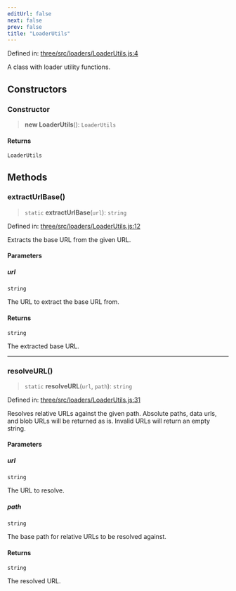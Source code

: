```yaml
---
editUrl: false
next: false
prev: false
title: "LoaderUtils"
---
```


Defined in: [three/src/loaders/LoaderUtils.js:4](https://github.com/DefinitelyMaybe/three-i18n/blob/fa57b79433d1c349ffb23a78727299c8d4190136/three/src/loaders/LoaderUtils.js#L4)

A class with loader utility functions.

## Constructors

### Constructor

> **new LoaderUtils**(): `LoaderUtils`

#### Returns

`LoaderUtils`

## Methods

### extractUrlBase()

> `static` **extractUrlBase**(`url`): `string`

Defined in: [three/src/loaders/LoaderUtils.js:12](https://github.com/DefinitelyMaybe/three-i18n/blob/fa57b79433d1c349ffb23a78727299c8d4190136/three/src/loaders/LoaderUtils.js#L12)

Extracts the base URL from the given URL.

#### Parameters

##### url

`string`

The URL to extract the base URL from.

#### Returns

`string`

The extracted base URL.

***

### resolveURL()

> `static` **resolveURL**(`url`, `path`): `string`

Defined in: [three/src/loaders/LoaderUtils.js:31](https://github.com/DefinitelyMaybe/three-i18n/blob/fa57b79433d1c349ffb23a78727299c8d4190136/three/src/loaders/LoaderUtils.js#L31)

Resolves relative URLs against the given path. Absolute paths, data urls,
and blob URLs will be returned as is. Invalid URLs will return an empty
string.

#### Parameters

##### url

`string`

The URL to resolve.

##### path

`string`

The base path for relative URLs to be resolved against.

#### Returns

`string`

The resolved URL.
